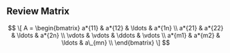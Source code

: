 ## Review Matrix

$$
\[
A =
\begin{bmatrix}
a*{11} & a*{12} & \ldots & a*{1n} \\
a*{21} & a*{22} & \ldots & a*{2n} \\
\vdots & \vdots & \ddots & \vdots \\
a*{m1} & a*{m2} & \ldots & a\_{mn} \\
\end{bmatrix}
\]
$$

